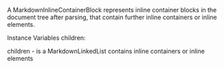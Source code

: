 A MarkdownInlineContainerBlock represents inline container blocks in the document tree after parsing, that contain further inline containers or inline elements.

Instance Variables
	children:		<MarkdownLinkedList>

children
	- is a MarkdownLinkedList contains inline containers or inline elements
